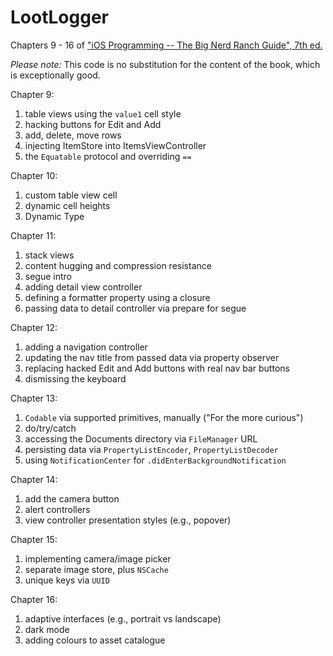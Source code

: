 # LootLogger

Chapters 9 - 16 of ["iOS Programming -- The Big Nerd Ranch Guide", 7th ed.](https://www.amazon.com/gp/product/0135264022/)

_Please note:_ This code is no substitution for the content of the book, which is exceptionally good.

Chapter 9:

1. table views using the `value1` cell style
2. hacking buttons for Edit and Add
3. add, delete, move rows
4. injecting ItemStore into ItemsViewController
5. the `Equatable` protocol and overriding `==`

Chapter 10:

1. custom table view cell
2. dynamic cell heights
3. Dynamic Type

Chapter 11:

1. stack views
2. content hugging and compression resistance
3. segue intro
4. adding detail view controller
5. defining a formatter property using a closure
6. passing data to detail controller via prepare for segue

Chapter 12:

1. adding a navigation controller
2. updating the nav title from passed data via property observer
3. replacing hacked Edit and Add buttons with real nav bar buttons
4. dismissing the keyboard

Chapter 13:

1. `Codable` via supported primitives, manually ("For the more curious")
2. do/try/catch
3. accessing the Documents directory via `FileManager` URL
4. persisting data via `PropertyListEncoder`, `PropertyListDecoder`
5. using `NotificationCenter` for `.didEnterBackgroundNotification`

Chapter 14:

1. add the camera button
2. alert controllers
3. view controller presentation styles (e.g., popover)

Chapter 15:

1. implementing camera/image picker
2. separate image store, plus `NSCache`
3. unique keys via `UUID`

Chapter 16:

1. adaptive interfaces (e.g., portrait vs landscape)
2. dark mode
3. adding colours to asset catalogue
